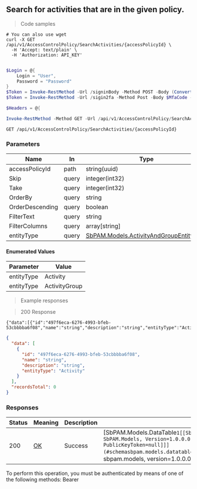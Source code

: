 
## Search for activities that are in the given policy.

<a id="opIdSearchActivitiesAsync"></a>

> Code samples

```shell
# You can also use wget
curl -X GET /api/v1/AccessControlPolicy/SearchActivities/{accessPolicyId} \
  -H 'Accept: text/plain' \
  -H 'Authorization: API_KEY'

```

```powershell

$Login = @{
    Login = "User",
    Password = "Password"
}
$Token = Invoke-RestMethod -Url /signinBody -Method POST -Body (ConvertTo-Json $Login)
$Token = Invoke-RestMethod -Url /sigin2fa -Method Post -Body $MfaCode -Headers @{Authorization: "Bearer $Token"}

$Headers = @{

Invoke-RestMethod -Method GET -Url /api/v1/AccessControlPolicy/SearchActivities/{accessPolicyId}
```

`GET /api/v1/AccessControlPolicy/SearchActivities/{accessPolicyId}`

<h3 id="search-for-activities-that-are-in-the-given-policy.-parameters">Parameters</h3>

|Name|In|Type|Required|Description|
|---|---|---|---|---|
|accessPolicyId|path|string(uuid)|true|none|
|Skip|query|integer(int32)|false|none|
|Take|query|integer(int32)|false|none|
|OrderBy|query|string|false|none|
|OrderDescending|query|boolean|false|none|
|FilterText|query|string|false|none|
|FilterColumns|query|array[string]|false|none|
|entityType|query|[SbPAM.Models.ActivityAndGroupEntityType](#schemasbpam.models.activityandgroupentitytype)|false|none|

#### Enumerated Values

|Parameter|Value|
|---|---|
|entityType|Activity|
|entityType|ActivityGroup|

> Example responses

> 200 Response

```
{"data":[{"id":"497f6eca-6276-4993-bfeb-53cbbbba6f08","name":"string","description":"string","entityType":"Activity"}],"recordsTotal":0}
```

```json
{
  "data": [
    {
      "id": "497f6eca-6276-4993-bfeb-53cbbbba6f08",
      "name": "string",
      "description": "string",
      "entityType": "Activity"
    }
  ],
  "recordsTotal": 0
}
```

<h3 id="search-for-activities-that-are-in-the-given-policy.-responses">Responses</h3>

|Status|Meaning|Description|Schema|
|---|---|---|---|
|200|[OK](https://tools.ietf.org/html/rfc7231#section-6.3.1)|Success|[SbPAM.Models.DataTable`1[[SbPAM.Models.ActivityAndGroupView, SbPAM.Models, Version=1.0.0.0, Culture=neutral, PublicKeyToken=null]]](#schemasbpam.models.datatable`1[[sbpam.models.activityandgroupview, sbpam.models, version=1.0.0.0, culture=neutral, publickeytoken=null]])|

<aside class="warning">
To perform this operation, you must be authenticated by means of one of the following methods:
Bearer
</aside>


